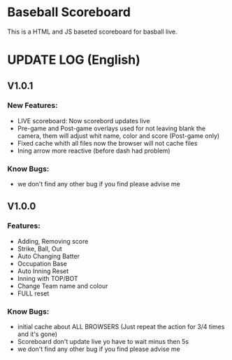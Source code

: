 # Baseball Scoreboard
This is a HTML and JS baseted scoreboard for basball live.

# UPDATE LOG (English)
## V1.0.1
### New Features:
* LIVE scoreboard: Now scorebord updates live
* Pre-game and Post-game overlays used for not leaving blank the camera, them will adjust whit name, color and score (Post-game only)
* Fixed cache whith all files now the browser will not cache files
* Ining arrow more reactive (before dash had problem)
### Know Bugs:
* we don't find any other bug if you find please advise me
## V1.0.0
### Features:
* Adding, Removing score
* Strike, Ball, Out
* Auto Changing Batter
* Occupation Base
* Auto Inning Reset
* Inning with TOP/BOT
* Change Team name and colour
* FULL reset
### Know Bugs:
* initial cache about ALL BROWSERS (Just repeat the action for 3/4 times and it's gone)
* Scoreboard don't update live yo have to wait minus then 5s
* we don't find any other bug if you find please advise me